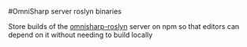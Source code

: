 #OmniSharp server roslyn binaries

Store builds of the [omnisharp-roslyn](https://github.com/OmniSharp/omnisharp-roslyn) server on npm so that editors can depend on it without needing to build locally
